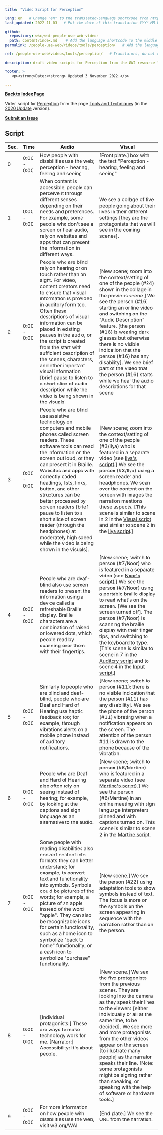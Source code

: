 ```yaml
---
title: "Video Script for Perception"

lang: en   # Change "en" to the translated-language shortcode from https://www.iana.org/assignments/language-subtag-registry/language-subtag-registry
last_updated: 2022-11-03   # Put the date of this translation YYYY-MM-DD (with month in the middle)

github:
  repository: w3c/wai-people-use-web-videos
  path: content/index.md    # Add the language shortcode to the middle of the filename, for example: content/index.fr.md
permalink: /people-use-web/videos/tools/perception/   # Add the language shortcode to the end, with no slash at end, for example: /link/to/page/fr

ref: /people-use-web/videos/tools/perception/   # Translators, do not change this

description: draft video scripts for Perception from the WAI resource "How People with Disabilities Use the Web"

footer: >
   <p><strong>Date:</strong> Updated 3 November 2022.</p>

---
```


**[Back to Index Page](../../)**

Video script for [Perception](https://deploy-preview-113--wai-people-use-web.netlify.app/people-use-web/tools-techniques-perception/) from the page [Tools and Techniques](https://deploy-preview-113--wai-people-use-web.netlify.app/people-use-web/tools-techniques/) (in the [2020 Update](https://github.com/w3c/wai-people-use-web/wiki/Persona-development) version).

**[Submit an Issue](https://github.com/w3c/wai-people-use-web-videos/issues/new?title=[Perception])**

## Script

| Seq. | Time | Audio | Visual |
| --- | --- | --- | --- |
| 0 | 0:00 - 0:00 | How people with disabilities use the web; perception - hearing, feeling and seeing. | [Front plate.] box with the text "Perception - hearing, feeling and seeing". |
| 1 | 0:00 - 0:00 | When content is accessible, people can perceive it through different senses depending on their needs and preferences. For example, some people who don't see a screen or hear audio, rely on websites and apps that can present the information in different ways. | We see a collage of five people going about their lives in their different settings [they are the protagonists that we will see in the coming scenes]. |
| 2 | 0:00 - 0:00 | People who are blind rely on hearing or on touch rather than on sight. For video, content creators need to ensure that visual information is provided in auditory form too. Often these descriptions of visual information can be placed in existing pauses in the audio, or the script is created from the start with sufficient description of the scenes, characters, and other important visual information. [brief pause to listen to a short slice of audio description while the video is being shown in the visuals] | [New scene; zoom into the context/setting of one of the people (#24) shown in the collage in the previous scene.] We see the person (#16) starting an online video and switching on the "Audio Description" feature. [the person (#16) is wearing dark glasses but otherwise there is no visible indication that the person (#16) has any disability]. We see brief part of the video that the person (#16) starts while we hear the audio descriptions for that scene. |
| 3 | 0:00 - 0:00 | People who are blind use assistive technology on computers and mobile phones called screen readers. These software tools can read the information on the screen out loud, or they can present it in Braille. Websites and apps with correctly coded headings, lists, links, button, and other structures can be better processed by screen readers [brief pause to listen to a short slice of screen reader (through the headphones) at moderately high speed while the video is being shown in the visuals]. | [New scene; zoom into the context/setting of one of the people (#3/Ilya) who is featured in a separate video (see [Ilya's script](https://wai-people-use-web-videos.netlify.app/people-use-web/videos/stories/ilya/)).] We see the person (#3/Ilya) using a screen reader and headphones. We scan over the content on the screen with images the narration mentions these aspects. [This scene is similar to scene in 2 in the [Visual script](https://wai-people-use-web-videos.netlify.app/people-use-web/videos/abilities/visual/) and similar to scene 2 in the [Ilya script](https://wai-people-use-web-videos.netlify.app/people-use-web/videos/stories/ilya/).] |
| 4 | 0:00 - 0:00 | People who are deaf-blind also use screen readers to present the information using a device called a refreshable Braille display. Braille characters are a combination of raised or lowered dots, which people read by scanning over them with their fingertips. | [New scene; switch to person (#7/Noor) who is featured in a separate video (see [Noor's script](https://wai-people-use-web-videos.netlify.app/people-use-web/videos/stories/noor/)).] We see the person (#7/Noor) using a portable braille display to read what's on the screen. [We see the screen turned off]. The person (#7/Noor) is scanning the braille display with their finger tips, and switching to the keyboard to type. [This scene is similar to scene in 7 in the [Auditory script](https://wai-people-use-web-videos.netlify.app/people-use-web/videos/abilities/auditory/) and to scene 4 in the [Input script](https://wai-people-use-web-videos.netlify.app/people-use-web/videos/tools/input/).] |
| 5 | 0:00 - 0:00 | Similarly to people who are blind and deaf-blind, people who are Deaf and Hard of Hearing use haptic feedback too; for example, through vibrations alerts on a mobile phone instead of auditory notifications. | [New scene; switch to person (#11); there is no visible indication that the person (#11) has any disability]. We see the phone of the person (#11) vibrating when a notification appears on the screen. The attention of the person #11 is drawn to the phone because of the vibration. |
| 6 | 0:00 - 0:00 | People who are Deaf and Hard of Hearing also often rely on seeing instead of hearing; for example, by looking at the captions and sign language as an alternative to the audio. | [New scene; switch to person (#6/Martine) who is featured in a separate video (see [Martine's script](https://wai-people-use-web-videos.netlify.app/people-use-web/videos/stories/martine/)).] We see the person (#6/Martine) in an online meeting with sign language interpreters pinned and with captions turned on. This scene is similar to scene 2 in the [Martine script](https://wai-people-use-web-videos.netlify.app/people-use-web/videos/stories/martine/). |
| 7 | 0:00 - 0:00 | Some people with reading disabilities also convert content into formats they can better understand; for example, to convert text and functionality into symbols. Symbols could be pictures of the words; for example, a picture of an apple instead of the word "apple". They can also be recognizable icons for certain functionality, such as a home icon to symbolize "back to home" functionality, or a cash icon to symbolize "purchase" functionality. | [New scene.] We see the person (#22) using adaptation tools to show symbols instead of text. The focus is more on the symbols on the screen appearing in sequence with the narration rather than on the person. |
| 8 | 0:00 - 0:00 | [Individual protagonists:] These are ways to make technology work for me. [Narrator:] Accessibility: It's about people. | [New scene.] We see the five protagonists from the previous scenes. They are looking into the camera as they speak their lines to the viewers [either individually or all at the same time, to be decided]. We see more and more protagonists from the other videos appear on the screen [to illustrate many people] as the narrator speaks their line. [Note: some protagonists might be signing rather than speaking, or speaking with the help of software or hardware tools.] |
| 9 | 0:00 - 0:00 | For more information on how people with disabilities use the web, visit w3.org/WAI | [End plate.] We see the URL from the narration. |
